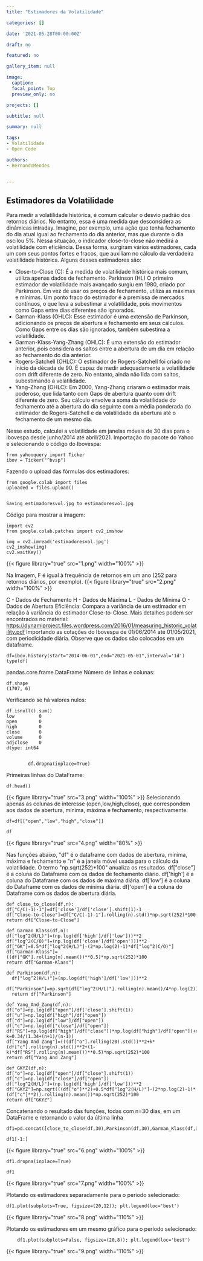 ```yaml
---
title: "Estimadores da Volatilidade"

categories: []

date: '2021-05-28T00:00:00Z' 

draft: no

featured: no

gallery_item: null

image:
  caption: 
  focal_point: Top
  preview_only: no

projects: []

subtitle: null

summary: null

tags: 
- Volatilidade
- Open Code

authors:
- BernandoMendes


---
```


## Estimadores da Volatilidade
Para medir a volatilidade histórica, é comum calcular o desvio padrão dos retornos diários. No entanto, essa é uma medida que desconsidera as dinâmicas intraday. Imagine, por exemplo, uma ação que tenha fechamento do dia atual igual ao fechamento do dia anterior, mas que durante o dia oscilou 5%. Nessa situação, o indicador close-to-close não medirá a volatilidade com eficiência. Dessa forma, surgiram vários estimadores, cada um com seus pontos fortes e fracos, que auxiliam no cálculo da verdadeira volatilidade histórica.
Alguns desses estimadores são:

- Close-to-Close (C): É a medida de volatilidade histórica mais comum, utiliza apenas dados de fechamento.
Parkinson (HL) O primeiro estimador de volatilidade mais avançado surgiu em 1980, criado por Parkinson. Em vez de usar os preços de fechamento, utiliza as máximas e mínimas. Um ponto fraco do estimador é a premissa de mercados contínuos, o que leva a subestimar a volatilidade, pois movimentos como Gaps entre dias diferentes são ignorados.
- Garman-Klass (OHLC): Esse estimador é uma extensão de Parkinson, adicionando os preços de abertura e fechamento em seus cálculos. Como Gaps entre os dias são ignorados, também subestima a volatilidade.
- Garman-Klass-Yang-Zhang (OHLC): É uma extensão do estimador anterior, pois considera os saltos entre a abertura de um dia em relação ao fechamento do dia anterior.
- Rogers-Satchell (OHLC): O estimador de Rogers-Satchell foi criado no início da década de 90. É capaz de medir adequadamente a volatilidade com drift diferente de zero. No entanto, ainda não lida com saltos, subestimando a volatilidade.
- Yang-Zhang (OHLC): Em 2000, Yang-Zhang criaram o estimador mais poderoso, que lida tanto com Gaps de abertura quanto com drift diferente de zero. Seu cálculo envolve a soma da volatilidade do fechamento até a abertura do dia seguinte com a média ponderada do estimador de Rogers-Satchell e da volatilidade da abertura até o fechamento de um mesmo dia.

Nesse estudo, calculei a volatilidade em janelas móveis de 30 dias para o ibovespa desde junho/2014 até abril/2021.
Importação do pacote do Yahoo e selecionando o código do Ibovespa:

    from yahooquery import Ticker
    ibov = Ticker("^bvsp")

Fazendo o upload das fórmulas dos estimadores:

    from google.colab import files
    uploaded = files.upload()


    Saving estimadoresvol.jpg to estimadoresvol.jpg

Código para mostrar a imagem:

    import cv2
    from google.colab.patches import cv2_imshow
    
    img = cv2.imread('estimadoresvol.jpg')
    cv2_imshow(img)
    cv2.waitKey()



{{< figure library="true" src="1.png" width="100%" >}}

Na Imagem, F é igual à frequência de retornos em um ano (252 para retornos diários, por exemplo).
{{< figure library="true" src="2.png" width="100%" >}}


C - Dados de Fechamento
H - Dados de Máxima
L - Dados de Mínima
O - Dados de Abertura
Eficiência: Compara a variância de um estimador em relação à variância do estimador Close-to-Close.
Mais detalhes podem ser encontrados no material: https://dynamiproject.files.wordpress.com/2016/01/measuring_historic_volatility.pdf
Importando as cotações do Ibovespa de 01/06/2014 até 01/05/2021, com periodicidade diária. Observe que os dados são colocados em um dataframe.

    df=ibov.history(start="2014-06-01",end="2021-05-01",interval='1d') type(df)

pandas.core.frame.DataFrame
Número de linhas e colunas:

    df.shape
    (1707, 6)

Verificando se há valores nulos:

    df.isnull().sum()
    low         0
    open        0
    high        0
    close       0
    volume      0
    adjclose    0
    dtype: int64


    		df.dropna(inplace=True)

Primeiras linhas do DataFrame:
		
    df.head()

{{< figure library="true" src="3.png" width="100%" >}}
Selecionando apenas as colunas de interesse (open,low,high,close), que correspondem aos dados de abertura, mínima, máxima e fechamento, respectivamente.
		
    df=df[["open","low","high","close"]]

    df

{{< figure library="true" src="4.png" width="80%" >}}

Nas funções abaixo, "df" é o dataframe com dados de abertura, mínima, máxima e fechamento e "n" é a janela móvel usada para o cálculo da volatilidade. O termo "np.sqrt(252)*100" anualiza os resultados.
df["close"] é a coluna do Dataframe com os dados de fechamento diário.
df['high'] é a coluna do Dataframe com os dados de máxima diária.
df['low'] é a coluna do Dataframe com os dados de mínima diária.
df['open'] é a coluna do Dataframe com os dados de abertura diária.

    def close_to_close(df,n):
    df["C/C(-1)-1"]=df['close']/df['close'].shift(1)-1
    df["Close-to-Close"]=df["C/C(-1)-1"].rolling(n).std()*np.sqrt(252)*100
    return df["Close-to-Close"]
    
    def Garman_Klass(df,n):
    df["log^2(H/L)"]=(np.log(df['high']/df['low']))**2
    df["log^2(C/O)"]=(np.log(df['close']/df['open']))**2
    df["GK"]=0.5*df["log^2(H/L)"]-(2*np.log(2)-1)*df["log^2(C/O)"]
    df["Garman-Klass"]=((df["GK"].rolling(n).mean())**0.5)*np.sqrt(252)*100
    return df["Garman-Klass"]
    
    def Parkinson(df,n):
      df["log^2(H/L)"]=(np.log(df['high']/df['low']))**2
      df["Parkinson"]=np.sqrt(df["log^2(H/L)"].rolling(n).mean()/4*np.log(2))*np.sqrt(252)*100
      return df["Parkinson"]
    
    def Yang_And_Zang(df,n):
    df["o"]=np.log(df["open"]/df['close'].shift(1))
    df["u"]=np.log(df["high"]/df["open"])
    df["d"]=np.log(df["low"]/df["open"])
    df["c"]=np.log(df["close"]/df["open"])
    df["RS"]=np.log(df["high"]/df["close"])*np.log(df["high"]/df["open"])+np.log(df["low"]/df["close"])*np.log(df["low"]/df["open"])
    k=0.34/(1.34+(n+1)/(n-1))
    df["Yang And Zang"]=(((df["o"].rolling(20).std())**2+k*(df["c"].rolling(n).std())**2+(1-k)*df["RS"].rolling(n).mean())**0.5)*np.sqrt(252)*100
    return df["Yang And Zang"]
    
    def GKYZ(df,n):
    df["o"]=np.log(df["open"]/df["close"].shift(1))
    df["c"]=np.log(df["close"]/df["open"])
    df["log^2(H/L)"]=(np.log(df['high']/df['low']))**2
    df["GKYZ"]=np.sqrt(((df["o"]**2)+0.5*df["log^2(H/L)"]-(2*np.log(2)-1)*(df["c"]**2)).rolling(n).mean())*np.sqrt(252)*100
    return df["GKYZ"]

Concatenando o resultado das funções, todas com n=30 dias, em um DataFrame e retornando o valor da última linha

    df1=pd.concat([close_to_close(df,30),Parkinson(df,30),Garman_Klass(df,30),Rogers_Satchell(df,30),GKYZ(df,30),Yang_And_Zang(df,30)],axis=1)

    df1[-1:]

{{< figure library="true" src="6.png" width="100%" >}}


    df1.dropna(inplace=True)

    df1

{{< figure library="true" src="7.png" width="100%" >}}


Plotando os estimadores separadamente para o período selecionado:

    df1.plot(subplots=True, figsize=(20,12)); plt.legend(loc='best')

{{< figure library="true" src="8.png" width="110%" >}}

Plotando os estimadores em um mesmo gráfico para o período selecionado:
        
        df1.plot(subplots=False, figsize=(20,8)); plt.legend(loc='best')
        
{{< figure library="true" src="9.png" width="110%" >}}


